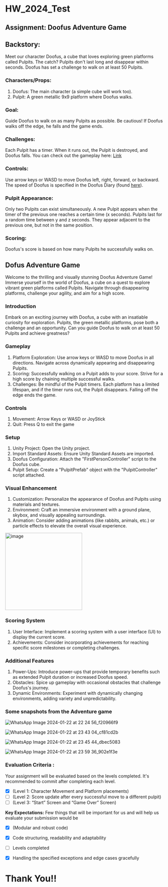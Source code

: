 # HW_2024_Test

## Assignment: Doofus Adventure Game

## Backstory:
Meet our character Doofus, a cube that loves exploring green platforms called Pulpits. The catch? Pulpits don't last long and disappear within seconds. Doofus has set a challenge to walk on at least 50 Pulpits. 

### Characters/Props:
1. Doofus: The main character (a simple cube will work too).
2. Pulpit: A green metallic 9x9 platform where Doofus walks.
		
### Goal:
Guide Doofus to walk on as many Pulpits as possible. Be cautious! If Doofus walks off the edge, he falls and the game ends.

### Challenges:
Each Pulpit has a timer. When it runs out, the Pulpit is destroyed, and Doofus falls. You can check out the gameplay here: [Link](https://youtu.be/NOgrwo1dWxQ)

### Controls:
Use arrow keys or WASD to move Doofus left, right, forward, or backward. The speed of Doofus is specified in the Doofus Diary (found [here](https://s3.ap-south-1.amazonaws.com/superstars.assetbundles.testbuild/doofus_game/doofus_diary.json)).

### Pulpit Appearance:
Only two Pulpits can exist simultaneously. A new Pulpit appears when the timer of the previous one reaches a certain time (x seconds). Pulpits last for a random time between y and z seconds. They appear adjacent to the previous one, but not in the same position.

### Scoring:
Doofus's score is based on how many Pulpits he successfully walks on.


## Dofus Adventure Game
Welcome to the thrilling and visually stunning Doofus Adventure Game! Immerse yourself in the world of Doofus, a cube on a quest to explore vibrant green platforms called Pulpits. Navigate through disappearing platforms, challenge your agility, and aim for a high score.

### Introduction
Embark on an exciting journey with Doofus, a cube with an insatiable curiosity for exploration. Pulpits, the green metallic platforms, pose both a challenge and an opportunity. Can you guide Doofus to walk on at least 50 Pulpits and achieve greatness?

### Gameplay
1. Platform Exploration: Use arrow keys or WASD to move Doofus in all directions. Navigate across dynamically appearing and disappearing Pulpits.
2. Scoring: Successfully walking on a Pulpit adds to your score. Strive for a high score by chaining multiple successful walks.
3. Challenges: Be mindful of the Pulpit timers. Each platform has a limited lifespan, and if the timer runs out, the Pulpit disappears. Falling off the edge ends the game.

### Controls
1. Movement: Arrow Keys or WASD or JoyStick
2. Quit: Press Q to exit the game

### Setup
1. Unity Project: Open the Unity project.
2. Import Standard Assets: Ensure Unity Standard Assets are imported.
3. Doofus Configuration: Attach the "FirstPersonController" script to the Doofus cube.
4. Pulpit Setup: Create a "PulpitPrefab" object with the "PulpitController" script attached.

### Visual Enhancement
1. Customization: Personalize the appearance of Doofus and Pulpits using materials and textures.
2. Environment: Craft an immersive environment with a ground plane, skybox, and visually appealing surroundings.
3. Animation: Consider adding animations (like rabbits, animals, etc.) or particle effects to elevate the overall visual experience.

<img width="245" alt="image" src="https://github.com/mohdmohsin0403/HW_2024_Test/assets/78999231/f5e1c554-bcc6-4769-b0b0-8a17014713f0">

### Scoring System
1. User Interface: Implement a scoring system with a user interface (UI) to display the current score.
2. Achievements: Consider incorporating achievements for reaching specific score milestones or completing challenges.

### Additional Features
1. Power-Ups: Introduce power-ups that provide temporary benefits such as extended Pulpit duration or increased Doofus speed.
2. Obstacles: Spice up gameplay with occasional obstacles that challenge Doofus's journey.
3. Dynamic Environments: Experiment with dynamically changing environments, adding variety and unpredictability.

### Some snapshots from the Adventure game
![WhatsApp Image 2024-01-22 at 22 24 56_f20966f9](https://github.com/mohdmohsin0403/HW_2024_Test/assets/78999231/d5bd8828-69a0-458d-874b-a9e33e56e457)

![WhatsApp Image 2024-01-22 at 23 43 04_cf81cd2b](https://github.com/mohdmohsin0403/HW_2024_Test/assets/78999231/089d1f8d-693f-4f43-a508-e3a6ac3dc948)

![WhatsApp Image 2024-01-22 at 23 45 44_dbec5083](https://github.com/mohdmohsin0403/HW_2024_Test/assets/78999231/dce71438-f417-4600-ba11-8fffe25b9499)

![WhatsApp Image 2024-01-22 at 23 59 36_902e1f3e](https://github.com/mohdmohsin0403/HW_2024_Test/assets/78999231/d529548f-5203-4593-baa1-82f29d87599d)


### Evaluation Criteria :
Your assignment will be evaluated based on the levels completed. It's recommended to commit after completing each level. 

- [x] (Level 1: Character Movement and Platform placements)
- [ ] (Level 2: Score update after every successful move to a different pulpit)
- [ ] (Level 3: “Start” Screen and “Game Over” Screen)

**Key Expectations:** Few things that will be important for us and will help us evaluate your submission would be


- [x] (Modular and robust code)
- [x] Code structuring, readability and adaptability
- [ ] Levels completed
- [x] Handling the specified exceptions and edge cases gracefully


# Thank You!!
